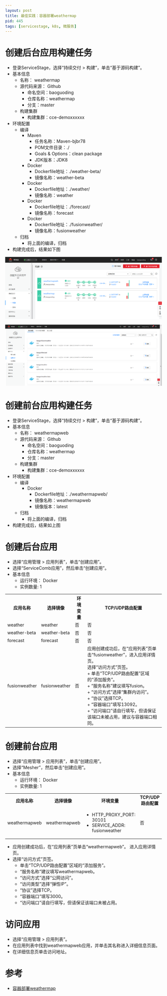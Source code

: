 ```yaml
---
layout: post
title: 最佳实践：容器部署weathermap
pid: 445
tags: [servicestage, k8s, 微服务]
---
```


# 创建后台应用构建任务

+ 登录ServiceStage，选择“持续交付 > 构建”，单击“基于源码构建”。
+ 基本信息
  + 名称： weathermap
  + 源代码来源： Github
    + 命名空间：baoguoding
	+ 仓库名称：weathermap
	+ 分支：master
  + 构建集群
    + 构建集群：cce-demoxxxxxx
+ 环境配置
  + 编译
    + Maven
	  + 任务名称：Maven-bjbr78
	  + POM文件目录：./
	  + Goals & Options：clean package
	  + JDK版本：JDK8
	+ Docker
	  + Dockerfile地址：./weather-beta/
	  + 镜像名称：weather-beta
	+ Docker
	  + Dockerfile地址：./weather/
	  + 镜像名称：weather
	+ Docker
	  + Dockerfile地址：./forecast/
	  + 镜像名称：forecast
	+ Docker
	  + Dockerfile地址：./fusionweather/
	  + 镜像名称：fusionweather
  + 归档
    + 将上面的编译，归档
+ 构建完成后，结果如下图

![](/uploads/2019/07/11-01.png)

![](/uploads/2019/07/11-02.png)

# 创建前台应用构建任务
+ 登录ServiceStage，选择“持续交付 > 构建”，单击“基于源码构建”。
+ 基本信息
  + 名称： weathermapweb
  + 源代码来源： Github
    + 命名空间：baoguoding
	+ 仓库名称：weathermap
	+ 分支：master
  + 构建集群
    + 构建集群：cce-demoxxxxxx
+ 环境配置
  + 编译
	+ Docker
	  + Dockerfile地址：./weathermapweb/
	  + 镜像名称：weathermapweb
	  + 镜像版本：latest
  + 归档
    + 将上面的编译，归档
+ 构建完成后，结果如上图

# 创建后台应用

+ 选择“应用管理 > 应用列表”，单击“创建应用”。
+ 选择“ServiceComb应用”，然后单击“创建应用”。
+ 基本信息
  + 运行环境： Docker
  + 实例数量: 1

<table>
<tr><th>应用名称</th><th>选择镜像</th><th>环境变量</th><th>TCP/UDP路由配置</th></tr>
<tr><td>weather</td><td>weather</td><td>否</td><td>否</td></tr>
<tr><td>weather-beta</td><td>weather-beta</td><td>否</td><td>否</td></tr>
<tr><td>forecast</td><td>forecast</td><td>否</td><td>否</td></tr>
<tr><td>fusionweather</td><td>fusionweather</td><td>否</td>
<td>
应用创建成功后，在“应用列表”页单击“fusionweather”，进入应用详情页。
<br/>
选择“访问方式”页签。
<br/>
+ 单击“TCP/UDP路由配置”区域的“添加服务”。<br/>
+ “服务名称”建议填写fusion。<br/>
+ “访问方式”选择“集群内访问”。<br/>
+ “协议”选择TCP。<br/>
+ “容器端口”填写13092。<br/>
+ “访问端口”请自行填写，但请保证该端口未被占用，建议与容器端口相同。

</td></tr>
</table>



# 创建前台应用

+ 选择“应用管理 > 应用列表”，单击“创建应用”。
+ 选择“Mesher”，然后单击“创建应用”。
+ 基本信息
  + 运行环境： Docker
  + 实例数量: 1

<table>
<tr><th>应用名称</th><th>选择镜像</th><th>环境变量</th><th>TCP/UDP路由配置</th></tr>
<tr><td>weathermapweb</td><td>weathermapweb</td><td>

+ HTTP_PROXY_PORT: 30101<br/>
+ SERVICE_ADDR: fusionweather


</td><td>否</td></tr>
</table>

+ 应用创建成功后，在“应用列表”页单击“weathermapweb”。 进入应用详情页。
+ 选择“访问方式”页签。
  + 单击“TCP/UDP路由配置”区域的“添加服务”。
  + “服务名称”建议填写weathermapweb。
  + “访问方式”选择“公网访问”。
  + “访问类型”选择“弹性IP”。
  + “协议”选择TCP。
  + “容器端口”填写3000。
  + “访问端口”请自行填写，但请保证该端口未被占用。



# 访问应用

+ 选择“应用管理 > 应用列表”。
+ 在应用列表中找到weathermapweb应用，并单击其名称进入详细信息页面。
+ 在详细信息页单击访问地址。





# 参考

+ [容器部署weathermap](https://support.huaweicloud.com/bestpractice-servicestage/servicestage_bestpractice_0031.html)